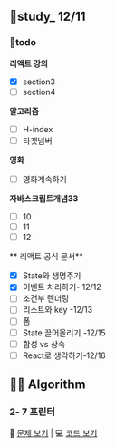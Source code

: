 ## 👥study_ 12/11
### 💪todo
**리액트 강의**
 - [x] section3
 - [ ] section4

**알고리즘**
 - [ ] H-index
 - [ ] 타겟넘버

**영화**
 - [ ] 영화계속하기

**자바스크립트개념33**
- [ ] 10
- [ ] 11
- [ ] 12

** 리액트 공식 문서**
- [x] State와 생명주기 
- [x] 이벤트 처리하기- 12/12
- [ ] 조건부 렌더링
- [ ] 리스트와 key -12/13
- [ ] 폼
- [ ] State 끌어올리기 -12/15
- [ ] 합성 vs 상속
- [ ] React로 생각하기-12/16

## 👩‍💻 Algorithm
### 2- 7 프린터
📄 [문제 보기](https://velog.io/@gay0ung/%ED%94%84%EB%A6%B0%ED%84%B0) | 💻 [코드 보기](https://github.com/gay0ung/Algorithm/blob/master/PROGRAMMERS/LEVEL_02/code/07_%ED%94%84%EB%A6%B0%ED%84%B0.html)



